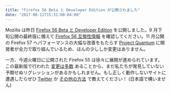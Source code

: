 ```yaml
---
title: "Firefox 56 Beta と Developer Edition が公開されました"
date: "2017-08-11T15:31:00-04:00"
---
```

Mozilla は昨日 [Firefox 56 Beta と Developer Edition](https://www.mozilla.org/firefox/channel/desktop/) を公開しました。9 月下旬公開の最終版に備えて [Firefox 56 互換性情報](https://www.fxsitecompat.com/ja/versions/56/) を確認してください。11 月公開の Firefox 57 へパフォーマンスの大幅な改善をもたらす [Project Quantum](https://medium.com/mozilla-tech/a-quantum-leap-for-the-web-a3b7174b3c12) に開発者が全力で取り組んでいるため、ほんの少ししか変更はありません。

一方、今週火曜日に公開された Firefox 55 は徐々に展開が進められています。この最新版で行われた [変更は多数](https://www.fxsitecompat.com/ja/versions/55/) あることから、まだ私たちが発見していない予期せぬリグレッションがあるかもしれません。もし正しく動作しないサイトに遭遇したらぜひ [Twitter](https://twitter.com/FxSiteCompat) か [その他の方法](https://www.fxsitecompat.com/ja/contribute/) で教えてください！ (日本語で構いません)
